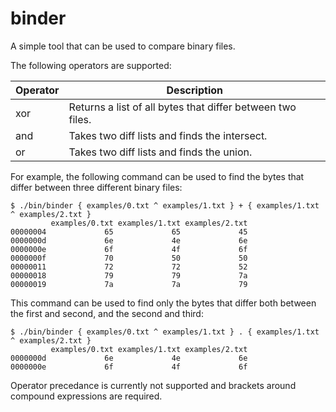 binder
======

A simple tool that can be used to compare binary files.

The following operators are supported:

| Operator | Description                                                |
| -------- | ---------------------------------------------------------- |
| xor      | Returns a list of all bytes that differ between two files. |
| and      | Takes two diff lists and finds the intersect.              |
| or       | Takes two diff lists and finds the union.                  |

For example, the following command can be used to find the bytes that differ between three different binary files:

	$ ./bin/binder { examples/0.txt ^ examples/1.txt } + { examples/1.txt ^ examples/2.txt }
	         examples/0.txt examples/1.txt examples/2.txt
	00000004             65             65             45 
	0000000d             6e             4e             6e 
	0000000e             6f             4f             6f 
	0000000f             70             50             50 
	00000011             72             72             52 
	00000018             79             79             7a 
	00000019             7a             7a             79 

This command can be used to find only the bytes that differ both between the first and second, and the second and third:

	$ ./bin/binder { examples/0.txt ^ examples/1.txt } . { examples/1.txt ^ examples/2.txt }
	         examples/0.txt examples/1.txt examples/2.txt
	0000000d             6e             4e             6e 
	0000000e             6f             4f             6f 

Operator precedance is currently not supported and brackets around compound expressions are required.
